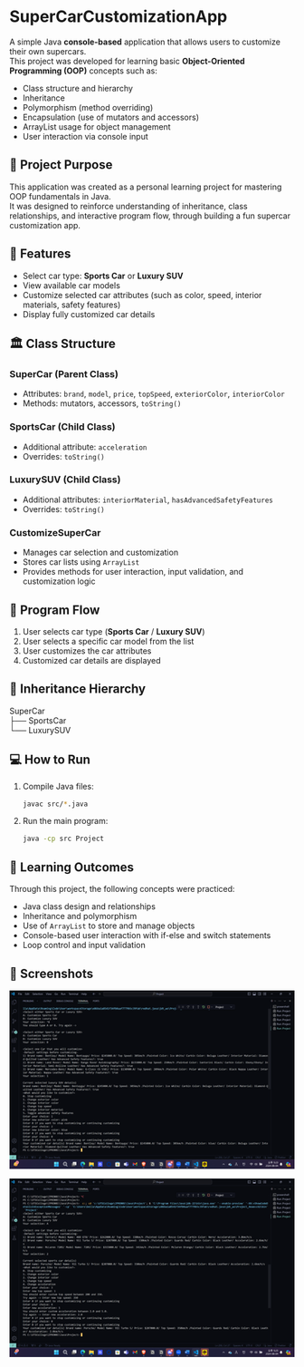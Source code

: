 # SuperCarCustomizationApp

A simple Java **console-based** application that allows users to customize their own supercars.  
This project was developed for learning basic **Object-Oriented Programming (OOP)** concepts such as:
- Class structure and hierarchy
- Inheritance
- Polymorphism (method overriding)
- Encapsulation (use of mutators and accessors)
- ArrayList usage for object management
- User interaction via console input

## 📜 Project Purpose

This application was created as a personal learning project for mastering OOP fundamentals in Java.  
It was designed to reinforce understanding of inheritance, class relationships, and interactive program flow, through building a fun supercar customization app.

## 🚗 Features

- Select car type: **Sports Car** or **Luxury SUV**
- View available car models
- Customize selected car attributes (such as color, speed, interior materials, safety features)
- Display fully customized car details

## 🏛 Class Structure

### SuperCar (Parent Class)
- Attributes: `brand`, `model`, `price`, `topSpeed`, `exteriorColor`, `interiorColor`
- Methods: mutators, accessors, `toString()`

### SportsCar (Child Class)
- Additional attribute: `acceleration`
- Overrides: `toString()`

### LuxurySUV (Child Class)
- Additional attributes: `interiorMaterial`, `hasAdvancedSafetyFeatures`
- Overrides: `toString()`

### CustomizeSuperCar
- Manages car selection and customization
- Stores car lists using `ArrayList`
- Provides methods for user interaction, input validation, and customization logic

## 🔄 Program Flow

1. User selects car type (**Sports Car** / **Luxury SUV**)
2. User selects a specific car model from the list
3. User customizes the car attributes
4. Customized car details are displayed

## 🌳 Inheritance Hierarchy
SuperCar <br />
├── SportsCar <br />
└── LuxurySUV

## 💻 How to Run

1. Compile Java files:
    ```bash
    javac src/*.java
    ```
2. Run the main program:
    ```bash
    java -cp src Project
    ```

## 🌟 Learning Outcomes

Through this project, the following concepts were practiced:
- Java class design and relationships
- Inheritance and polymorphism
- Use of `ArrayList` to store and manage objects
- Console-based user interaction with if-else and switch statements
- Loop control and input validation

## 📸 Screenshots
![Program Output 1](https://github.com/YeinJeong131/SuperCarCustomizationApp/blob/main/Pro1Project1Picture1.png?raw=true)

![Program Output 2](https://github.com/YeinJeong131/SuperCarCustomizationApp/blob/main/Pro1Project1Picture2.png?raw=true)


